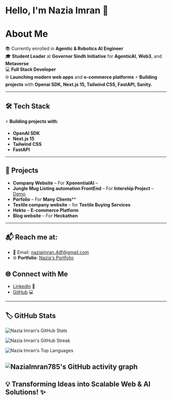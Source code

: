 # Hello, I'm **Nazia Imran** 👋

# About Me

📚 Currently enrolled in **Agentic & Robotics AI Engineer**  
🎓 **Student Leader** at **Governor Sindh Initiative** for **AgenticAI**, **Web3**, and **Metaverse**  
💻 **Full Stack Developer**  
🌐 **Launching modern web apps** and **e-commerce platforms**
⚡ **Building projects** with **Openai SDK, Next.js 15, Tailwind CSS, FastAPI, Sanity.**

---

## 🛠️ Tech Stack

⚡ **Building projects with**:
- **OpenAI SDK**
- **Next.js 15**
- **Tailwind CSS**
- **FastAPI**

---

## 🎯 Projects

- **Company Website** – For **XponentialAI** –  
- **Jungle Mug Listing automation FrontEnd** – For **Intership Project** – [Demo](#)  
- **Porfolio** –  For **Many Clients****  
- **Textile company website** – for **Textile Buying Services**  
- **Hekto** – **E-commerce Platform**  
- **Blog website** – For **Heckathon**

---

## 📬 Reach me at:

- 📧 Email: [naziaimran.4df@gmail.com](naziaimran.4df@gmail.com)
- 🌐 **Portfolio**: [Nazia's Portfolio](https://nazia-pk.vercel.app/) <!-- Replace with actual link -->
  
## 🌐 Connect with Me

- [LinkedIn](https://www.linkedin.com/in/nazia-imran-588090300/) 👥  
- [GitHub](https://github.com/NaziaImran786) 💻

---

## 🏷️ GitHub Stats

![Nazia Imran's GitHub Stats](https://github-readme-stats.vercel.app/api?username=NaziaImran786&show_icons=true&hide_title=true) <!-- Replace with your username -->

![Nazia Imran's GitHub Streak](https://github-readme-streak-stats.herokuapp.com/?user=NaziaImran786) <!-- Replace with your username -->

![Nazia Imran's Top Languages](https://github-readme-stats.vercel.app/api/top-langs/?username=NaziaImran786&layout=compact) <!-- Replace with your username -->


![NaziaImran785's GitHub activity graph]( https://github-readme-activity-graph.vercel.app/graph?username=NaziaImran786&theme=react-dark&area=true&hide_border=true#gh-light-mode-only)
---

## 💡 Transforming Ideas into Scalable Web & AI Solutions! ✨
